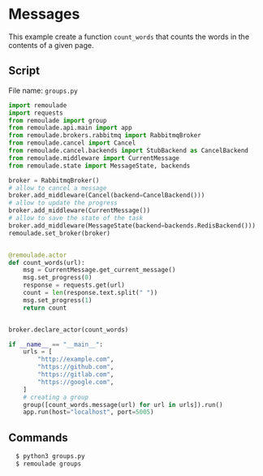 # Messages <Badge text="example"/>

This example create a function ``count_words`` that counts the words in the contents of a given page.

<CImage src="example_groups.png" caption="Result Example tab /groups" zoom="true"></CImage>

## Script

File name: ``groups.py``

``` python
import remoulade
import requests
from remoulade import group
from remoulade.api.main import app
from remoulade.brokers.rabbitmq import RabbitmqBroker
from remoulade.cancel import Cancel
from remoulade.cancel.backends import StubBackend as CancelBackend
from remoulade.middleware import CurrentMessage
from remoulade.state import MessageState, backends

broker = RabbitmqBroker()
# allow to cancel a message
broker.add_middleware(Cancel(backend=CancelBackend()))
# allow to update the progress
broker.add_middleware(CurrentMessage())
# allow to save the state of the task
broker.add_middleware(MessageState(backend=backends.RedisBackend()))
remoulade.set_broker(broker)


@remoulade.actor
def count_words(url):
    msg = CurrentMessage.get_current_message()
    msg.set_progress(0)
    response = requests.get(url)
    count = len(response.text.split(" "))
    msg.set_progress(1)
    return count


broker.declare_actor(count_words)

if __name__ == "__main__":
    urls = [
        "http://example.com",
        "https://github.com",
        "https://gitlab.com",
        "https://google.com",
    ]
    # creating a group
    group([count_words.message(url) for url in urls]).run()
    app.run(host="localhost", port=5005)
```

## Commands

``` sh
  $ python3 groups.py
  $ remoulade groups
```
